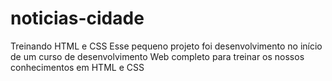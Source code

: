 # noticias-cidade
Treinando HTML e CSS
Esse pequeno projeto foi desenvolvimento no início de um curso de desenvolvimento Web completo para treinar os nossos conhecimentos em HTML e CSS
